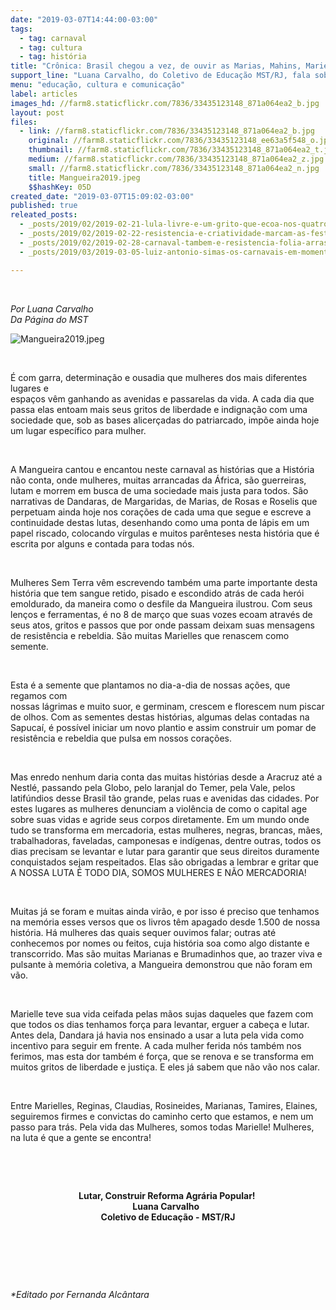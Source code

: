```yaml
---
date: "2019-03-07T14:44:00-03:00"
tags:
  - tag: carnaval
  - tag: cultura
  - tag: história
title: "Crônica: Brasil chegou a vez, de ouvir as Marias, Mahins, Marielles e Malês…"
support_line: "Luana Carvalho, do Coletivo de Educação MST/RJ, fala sobre as lutas das mulheres refletidas no enredo da Estação Primeira da Mangueira"
menu: "educação, cultura e comunicação"
label: articles
images_hd: //farm8.staticflickr.com/7836/33435123148_871a064ea2_b.jpg
layout: post
files:
  - link: //farm8.staticflickr.com/7836/33435123148_871a064ea2_b.jpg
    original: //farm8.staticflickr.com/7836/33435123148_ee63a5f548_o.jpg
    thumbnail: //farm8.staticflickr.com/7836/33435123148_871a064ea2_t.jpg
    medium: //farm8.staticflickr.com/7836/33435123148_871a064ea2_z.jpg
    small: //farm8.staticflickr.com/7836/33435123148_871a064ea2_n.jpg
    title: Mangueira2019.jpeg
    $$hashKey: 05D
created_date: "2019-03-07T15:09:02-03:00"
published: true
releated_posts:
  - _posts/2019/02/2019-02-21-lula-livre-e-um-grito-que-ecoa-nos-quatro-cantos-do-pais.md
  - _posts/2019/02/2019-02-22-resistencia-e-criatividade-marcam-as-festas-carnavalescas-do-povo-sem-terra-em-todo-o-pais.md
  - _posts/2019/02/2019-02-28-carnaval-tambem-e-resistencia-folia-arrasta-blocos-de-protestos-pelas-ruas-do-pais.md
  - _posts/2019/03/2019-03-05-luiz-antonio-simas-os-carnavais-em-momentos-de-crise-sao-mais-potentes.md

---
```

<p>&nbsp;</p>

<p><em>Por Luana Carvalho &nbsp;<br />
Da P&aacute;gina do MST </em></p>

<p><img alt="Mangueira2019.jpeg" src="//farm8.staticflickr.com/7836/33435123148_871a064ea2_b.jpg" /></p>

<p>&nbsp;</p>

<p>&Eacute; com garra, determina&ccedil;&atilde;o e ousadia que mulheres dos mais diferentes lugares e<br />
espa&ccedil;os v&ecirc;m ganhando as avenidas e passarelas da vida. A cada dia que passa elas entoam mais seus gritos de liberdade e indigna&ccedil;&atilde;o com uma sociedade que, sob as bases alicer&ccedil;adas do patriarcado, imp&otilde;e ainda hoje um lugar espec&iacute;fico para mulher.</p>

<p>&nbsp;</p>

<p>A Mangueira cantou e encantou neste carnaval as hist&oacute;rias que a Hist&oacute;ria n&atilde;o conta, onde mulheres, muitas arrancadas da &Aacute;frica, s&atilde;o guerreiras, lutam e morrem em busca de uma sociedade mais justa para todos. S&atilde;o narrativas de Dandaras, de Margaridas, de Marias, de Rosas e Roselis que perpetuam ainda hoje nos cora&ccedil;&otilde;es de cada uma que segue e escreve a continuidade destas lutas, desenhando como uma ponta de l&aacute;pis em um papel riscado, colocando v&iacute;rgulas e muitos par&ecirc;nteses nesta hist&oacute;ria que &eacute; escrita por alguns e contada para todas n&oacute;s.</p>

<p>&nbsp;</p>

<p>Mulheres Sem Terra v&ecirc;m escrevendo tamb&eacute;m uma parte importante desta hist&oacute;ria que tem sangue retido, pisado e escondido atr&aacute;s de cada her&oacute;i emoldurado, da maneira como o desfile da Mangueira ilustrou. Com seus len&ccedil;os e ferramentas, &eacute; no 8 de mar&ccedil;o que suas vozes ecoam atrav&eacute;s de seus atos, gritos e passos que por onde passam deixam suas mensagens de resist&ecirc;ncia e rebeldia. S&atilde;o muitas Marielles que renascem como semente.</p>

<p>&nbsp;</p>

<p>Esta &eacute; a semente que plantamos no dia-a-dia de nossas a&ccedil;&otilde;es, que regamos com<br />
nossas l&aacute;grimas e muito suor, e germinam, crescem e florescem num piscar de olhos. Com as sementes destas hist&oacute;rias, algumas delas contadas na Sapuca&iacute;, &eacute; poss&iacute;vel iniciar um novo plantio e assim construir um pomar de resist&ecirc;ncia e rebeldia que pulsa em nossos cora&ccedil;&otilde;es.</p>

<p>&nbsp;</p>

<p>Mas enredo nenhum daria conta das muitas hist&oacute;rias desde a Aracruz at&eacute; a Nestl&eacute;, passando pela Globo, pelo laranjal do Temer, pela Vale, pelos latif&uacute;ndios desse Brasil t&atilde;o grande, pelas ruas e avenidas das cidades. Por estes lugares as mulheres denunciam a viol&ecirc;ncia de como o capital age sobre suas vidas e agride seus corpos diretamente. Em um mundo onde tudo se transforma em mercadoria, estas mulheres, negras, brancas, m&atilde;es, trabalhadoras, faveladas, camponesas e ind&iacute;genas, dentre outras, todos os dias precisam se levantar e lutar para garantir que seus direitos duramente conquistados sejam respeitados. Elas s&atilde;o obrigadas a lembrar e gritar que A NOSSA LUTA &Eacute; TODO DIA, SOMOS MULHERES E N&Atilde;O MERCADORIA!</p>

<p>&nbsp;</p>

<p>Muitas j&aacute; se foram e muitas ainda vir&atilde;o, e por isso &eacute; preciso que tenhamos na mem&oacute;ria esses versos que os livros t&ecirc;m apagado desde 1.500 de nossa hist&oacute;ria. H&aacute; mulheres das quais sequer ouvimos falar; outras at&eacute; conhecemos por nomes ou feitos, cuja hist&oacute;ria soa como algo distante e transcorrido. Mas s&atilde;o muitas Marianas e Brumadinhos que, ao trazer viva e pulsante &agrave; mem&oacute;ria coletiva, a Mangueira demonstrou que n&atilde;o foram em v&atilde;o.</p>

<p>&nbsp;</p>

<p>Marielle teve sua vida ceifada pelas m&atilde;os sujas daqueles que fazem com que todos os dias tenhamos for&ccedil;a para levantar, erguer a cabe&ccedil;a e lutar. Antes dela, Dandara j&aacute; havia nos ensinado a usar a luta pela vida como incentivo para seguir em frente. A cada mulher ferida n&oacute;s tamb&eacute;m nos ferimos, mas esta dor tamb&eacute;m &eacute; for&ccedil;a, que se renova e se transforma em muitos gritos de liberdade e justi&ccedil;a. E eles j&aacute; sabem que n&atilde;o v&atilde;o nos calar.</p>

<p>&nbsp;</p>

<p>Entre Marielles, Reginas, Claudias, Rosineides, Marianas, Tamires, Elaines, seguiremos firmes e convictas do caminho certo que estamos, e nem um passo para tr&aacute;s. Pela vida das Mulheres, somos todas Marielle! Mulheres, na luta &eacute; que a gente se encontra!</p>

<p>&nbsp;</p>

<p>&nbsp;</p>

<p style="text-align: center;"><strong>Lutar, Construir Reforma Agr&aacute;ria Popular!&nbsp;<br />
Luana Carvalho &nbsp;<br />
Coletivo de Educa&ccedil;&atilde;o - MST/RJ </strong></p>

<p style="text-align: center;">&nbsp;</p>

<p style="text-align: center;">&nbsp;</p>

<p style="text-align: center;">&nbsp;</p>

<p><em>*Editado por Fernanda Alc&acirc;ntara</em></p>
